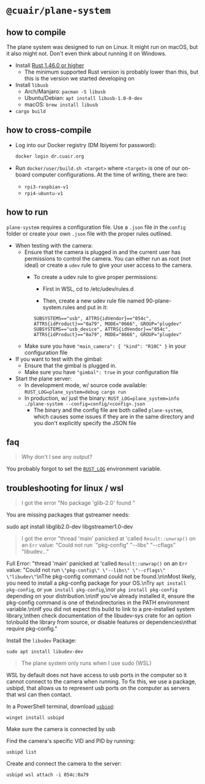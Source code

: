 # `@cuair/plane-system`

## how to compile

The plane system was designed to run on Linux. It might run on macOS, but it
also might not. Don't even think about running it on Windows.

- Install [Rust 1.46.0 or higher](https://rustup.rs/)
  - The minimum supported Rust version is probably lower than this, but this is
    the version we started developing on
- Install `libusb`
  - Arch/Manjaro: `pacman -S libusb`
  - Ubuntu/Debian: `apt install libusb-1.0-0-dev`
  - macOS: `brew install libusb`
- `cargo build`

## how to cross-compile

- Log into our Docker registry (DM Ibiyemi for password):

  ```bash
  docker login dr.cuair.org
  ```
- Run `docker/user/build.sh <target>` where `<target>` is one of our on-board
  computer configurations. At the time of writing, there are two:
  - `rpi3-raspbian-v1`
  - `rpi4-ubuntu-v1`

## how to run
`plane-system` requires a configuration file. 
Use a `.json` file in the `config` folder or
  create your own `.json` file with the proper rules outlined.

- When testing with the camera:
  - Ensure that the camera is plugged in and the current user has permissions to
    control the camera. You can either run as root (not ideal) or create a
    `udev` rule to give your user access to the camera.
    - To create a udev rule to give proper permissions:
      - First in WSL, cd to /etc/udev/rules.d

      - Then, create a new udev rule file named 90-plane-system.rules and put in it:

      ```
      SUBSYSTEMS=="usb", ATTRS{idVendor}=="054c", ATTRS{idProduct}=="0a79", MODE="0666", GROUP="plugdev"
      SUBSYSTEMS=="usb_device", ATTRS{idVendor}=="054c", ATTRS{idProduct}=="0a79", MODE="0666", GROUP="plugdev"
      ```
  - Make sure you have `"main_camera": { "kind": "R10C" }` in your configuration file
- If you want to test with the gimbal:
  - Ensure that the gimbal is plugged in.
  - Make sure you have `"gimbal": true` in your configuration file
- Start the plane server:
  - In development mode, w/ source code available: `RUST_LOG=plane_system=debug cargo run`
  - In production, w/ just the binary: `RUST_LOG=plane_system=info ./plane-system --config=config/<config>.json`
    - The binary and the config file are both called `plane-system`, which
      causes some issues if they are in the same directory and you don't
      explicitly specify the JSON file

## faq

>  Why don't I see any output?

You probably forgot to set the [`RUST_LOG`](https://docs.rs/env_logger/latest/env_logger/) environment variable.

## troubleshooting for linux / wsl

> I got the error "No package 'glib-2.0' found "

You are missing packages that gstreamer needs: 

sudo apt install libglib2.0-dev libgstreamer1.0-dev   

> I got the error "thread 'main' panicked at 'called `Result::unwrap()` on an `Err` value: "Could not run `\"pkg-config\" \"--libs\" \"--cflags\" \"libudev\..."

Full Error:
"thread 'main' panicked at 'called `Result::unwrap()` on an `Err` value: "Could not run `\"pkg-config\" \"--libs\" \"--cflags\" \"libudev\"`\nThe pkg-config command could not be found.\n\nMost likely, you need to install a pkg-config package for your OS.\nTry `apt install pkg-config`, or `yum install pkg-config`,\nor `pkg install pkg-config` depending on your distribution.\n\nIf you've already installed it, ensure the pkg-config command is one of the\ndirectories in the PATH environment variable.\n\nIf you did not expect this build to link to a pre-installed system library,\nthen check documentation of the libudev-sys crate for an option to\nbuild the library from source, or disable features or dependencies\nthat require pkg-config."

Install the `libudev` Package:

```
sudo apt install libudev-dev
```

> The plane system only runs when I use sudo (WSL)

WSL by default does not have access to usb ports in the computer so it cannot connect to the camera when running. To fix this, we use a package, usbipd, that allows us to represent usb ports on the computer as servers that wsl can then contact.

In a PowerShell terminal, download [`usbipd`](https://github.com/dorssel/usbipd-win):

```
winget install usbipd
```

Make sure the camera is connected by usb

Find the camera's specific VID and PID by running:

```
usbipd list
```

Create and connect the camera to the server:

```
usbipd wsl attach -i 054c:0a79
```
